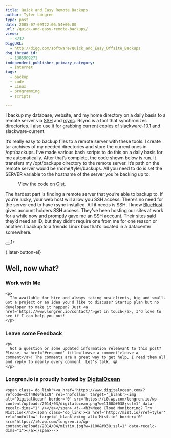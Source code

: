 ```yaml
---
title: Quick and Easy Remote Backups
author: Tyler Longren
type: post
date: 2005-07-09T22:06:54+00:00
url: /quick-and-easy-remote-backups/
views:
  - 3232
DiggURL:
  - http://digg.com/software/Quick_and_Easy_Offsite_Backups
dsq_thread_id:
  - 1385909271
independent_publisher_primary_category:
  - Internet
tags:
  - backup
  - code
  - Linux
  - programming
  - scripts

---
```

 

I backup my database, website, and my home directory on a daily basis to a remote server via [SSH][1] and [rsync][2]. Rsync is a tool that synchronizes directories. I also use it for grabbing current copies of slackware-10.1 and slackware-current.

It&#8217;s really easy to backup files to a remote server with these tools. I create tar archives of my needed directories and store the current ones in /opt/backups. I&#8217;ve made various bash scripts to do this on a daily basis for me automatically. After that&#8217;s complete, the code shown below is run. It transfers my /opt/backups directory to the remote server. It&#8217;s path on the remote server would be /home/tyler/backups. All you need to do is set the SERVER variable to the hostname of the server you&#8217;re backing up to.  
<figure class="wp-block-embed is-type-rich is-provider-embed-handler">

<div class="wp-block-embed__wrapper">
  <div class="oembed-gist">
    <noscript>
      View the code on <a href="https://gist.github.com/tlongren/ad8992557c0b260a88795accfe9be8e5">Gist</a>.
    </noscript>
  </div>
</div></figure> 

The hardest part is finding a remote server that you&#8217;re able to backup to. If you&#8217;re lucky, your web host will allow you SSH access. There&#8217;s no need for the server end to have rsync installed. All it needs is SSH. I know [BlueHost][3] gives account holders SSH access. They&#8217;ve been hosting our sites at work for a while now and promptly gave me an SSH account. Their sites said they&#8217;d need an ID, but they didn&#8217;t require one from me for one reason or another. I backup to a freinds Linux box that&#8217;s located in a datacenter somewhere.

<div class="wpulike wpulike-default " >
  <div class="wp_ulike_general_class wp_ulike_is_not_liked">
    <button type="button"
					aria-label="Like Button"
					data-ulike-id="1943"
					data-ulike-nonce="e9fd7875b1"
					data-ulike-type="likeThis"
					data-ulike-template="wpulike-default"
					data-ulike-display-likers="0"
					data-ulike-disable-pophover="0"
					class="wp_ulike_btn wp_ulike_put_image wp_likethis_1943"></button><span class="count-box">1+</span>
  </div>
</div>

[][4]{.later-button-el}

<div class='what-next'>
  <h2>
    Well, now what?
  </h2>
  
  <div class='hire'>
    <h3>
      Work with Me
    </h3>
    
    <p>
      I'm available for hire and always taking new clients, big and small. Got a project or an idea you'd like to discuss? Startup plan but no developer to make it happen? Just <a href='https://www.longren.io/contact/'>get in touch</a>, I'd love to see if I can help you out!
    </p>
  </div>
  
  <div class='hire'>
    <h3>
      Leave some Feedback
    </h3>
    
    <p>
      Got a question or some updated information releavant to this post? Please, <a href='#respond' title='Leave a comment'>leave a comment</a>! The comments are a great way to get help, I read them all and reply to nearly every comment. Let's talk. 😀
    </p>
  </div>
  
  <div class='now-what-bottom-ad'>
    <h3>
      Longren.io is proudly hosted by <a href='https://www.digitalocean.com/?refcode=cbf49d0481c8'>DigitalOcean</a>
    </h3>
    
    <span class='do_link'><a href='https://www.digitalocean.com/?refcode=cbf49d0481c8' rel='nofollow' target='_blank'><img alt='DigitalOcean' border='0' src='https://i0.wp.com/longren.io/wp-content/uploads/2014/03/digitalocean.png?w=1100&#038;ssl=1' data-recalc-dims="1" /></a></span> <!--<h3>Need Cloud Monitoring? Try Mist.io!</h3><span class='do_link'><a href='http://mist.io/?ref=tyler' rel='nofollow' target='_blank'><img alt='Mist.io' border='0' src='https://i0.wp.com/longren.io/wp-content/uploads/2014/04/mistio.jpg?w=1100&#038;ssl=1' data-recalc-dims="1"></a></span>-->
  </div>
</div>

 [1]: http://www.openssh.com/
 [2]: http://samba.anu.edu.au/rsync/
 [3]: http://www.bluehost.com/
 [4]: #